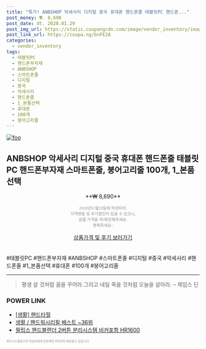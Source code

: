 ```yaml
--- 
title: "특가! ANBSHOP 악세사리 디지털 중국 휴대폰 핸드폰줄 태블릿PC 핸드폰..." 
post_money: ₩. 8,690 
post_date: dt. 2020.01.29 
post_img_url: https://static.coupangcdn.com/image/vendor_inventory/images/2018/04/04/11/8/5a0a5568-4f58-42d0-a82c-5b7ce8066f3c.jpg 
post_link_url: https://coupa.ng/bnFE2A 
categories: 
  - vendor_inventory 
tags: 
  - 태블릿PC 
  - 핸드폰부자재 
  - ANBSHOP 
  - 스마트폰줄 
  - 디지털 
  - 중국 
  - 악세사리 
  - 핸드폰줄 
  - 1_본품선택 
  - 휴대폰 
  - 100개 
  - 붕어고리줄 
--- 
```

[![foo](https://static.coupangcdn.com/image/vendor_inventory/images/2018/04/04/11/8/5a0a5568-4f58-42d0-a82c-5b7ce8066f3c.jpg)](https://coupa.ng/bnFE2A) 

## ANBSHOP 악세사리 디지털 중국 휴대폰 핸드폰줄 태블릿PC 핸드폰부자재 스마트폰줄, 붕어고리줄 100개, 1_본품선택 
<p style="text-align: center;">**₩ 8,690**</p> 
<p style="text-align: center;"><span style="color: #898c8f; font-family: Georgia,Times,serif; font-size: 0.75em;">2020년01월29일에 작성되어, <br>가격변동 및 추가할인이 있을 수 있으니,<br> 상품 가격을 꼭!확인해주세요.<br>행복하세요~</span> 
</p>	 
<div markdown="0" style="text-align: center;"><a href="https://coupa.ng/bnFE2A" class="btn btn--success">상품가격 및 후기 보러가기</a></div> 
<br><br> 
  #태블릿PC #핸드폰부자재 #ANBSHOP #스마트폰줄 #디지털 #중국 #악세사리 #핸드폰줄 #1_본품선택 #휴대폰 #100개 #붕어고리줄 
<hr> 

> 평생 살 것처럼 꿈을 꾸어라.그리고 내일 죽을 것처럼 오늘을 살아라. – 제임스 딘 


### POWER LINK

* <a href="https://blog.naver.com/sakai111/221783081566" target="_blank"> [생활] 핸드타월 </a>
* <a href="https://blog.naver.com/santokki14/221786729449" target="_blank">생활 / 핸드워시리필 베스트 ~36위</a>
* <a href="https://blog.naver.com/santokki14/221786183215" target="_blank">필립스 핸드블렌더 2버튼 분리시스템 비커포함 HR1600</a>

<span style="color: #898c8f; font-family: Georgia,Times,serif; font-size: 0.55em;">파트너스활동으로 작성자에게 일정액의 커미션이 제공될수 있습니다.</span> 

